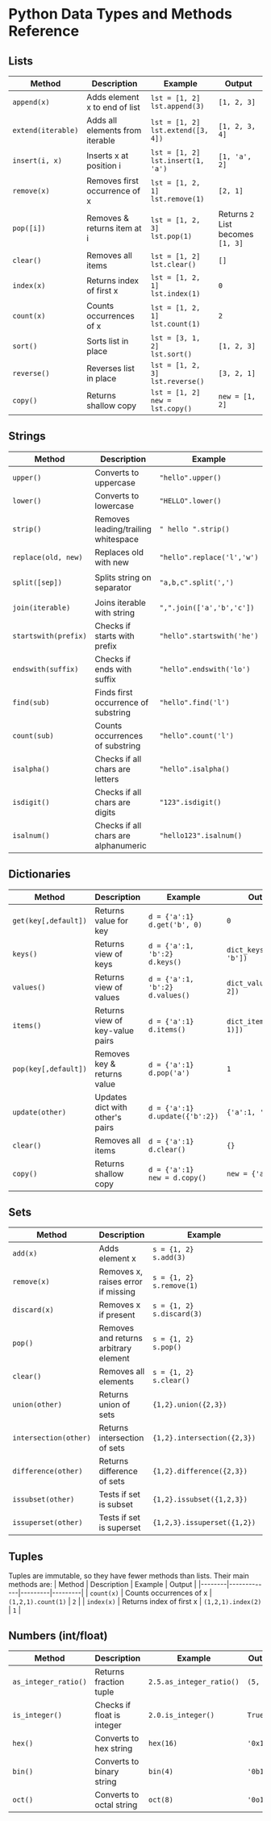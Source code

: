 # Python Data Types and Methods Reference

## Lists
| Method | Description | Example | Output |
|--------|-------------|---------|---------|
| `append(x)` | Adds element x to end of list | `lst = [1, 2]`<br>`lst.append(3)` | `[1, 2, 3]` |
| `extend(iterable)` | Adds all elements from iterable | `lst = [1, 2]`<br>`lst.extend([3, 4])` | `[1, 2, 3, 4]` |
| `insert(i, x)` | Inserts x at position i | `lst = [1, 2]`<br>`lst.insert(1, 'a')` | `[1, 'a', 2]` |
| `remove(x)` | Removes first occurrence of x | `lst = [1, 2, 1]`<br>`lst.remove(1)` | `[2, 1]` |
| `pop([i])` | Removes & returns item at i | `lst = [1, 2, 3]`<br>`lst.pop(1)` | Returns `2`<br>List becomes `[1, 3]` |
| `clear()` | Removes all items | `lst = [1, 2]`<br>`lst.clear()` | `[]` |
| `index(x)` | Returns index of first x | `lst = [1, 2, 1]`<br>`lst.index(1)` | `0` |
| `count(x)` | Counts occurrences of x | `lst = [1, 2, 1]`<br>`lst.count(1)` | `2` |
| `sort()` | Sorts list in place | `lst = [3, 1, 2]`<br>`lst.sort()` | `[1, 2, 3]` |
| `reverse()` | Reverses list in place | `lst = [1, 2, 3]`<br>`lst.reverse()` | `[3, 2, 1]` |
| `copy()` | Returns shallow copy | `lst = [1, 2]`<br>`new = lst.copy()` | `new = [1, 2]` |

## Strings
| Method | Description | Example | Output |
|--------|-------------|---------|---------|
| `upper()` | Converts to uppercase | `"hello".upper()` | `"HELLO"` |
| `lower()` | Converts to lowercase | `"HELLO".lower()` | `"hello"` |
| `strip()` | Removes leading/trailing whitespace | `" hello ".strip()` | `"hello"` |
| `replace(old, new)` | Replaces old with new | `"hello".replace('l','w')` | `"hewwo"` |
| `split([sep])` | Splits string on separator | `"a,b,c".split(',')` | `['a', 'b', 'c']` |
| `join(iterable)` | Joins iterable with string | `",".join(['a','b','c'])` | `"a,b,c"` |
| `startswith(prefix)` | Checks if starts with prefix | `"hello".startswith('he')` | `True` |
| `endswith(suffix)` | Checks if ends with suffix | `"hello".endswith('lo')` | `True` |
| `find(sub)` | Finds first occurrence of substring | `"hello".find('l')` | `2` |
| `count(sub)` | Counts occurrences of substring | `"hello".count('l')` | `2` |
| `isalpha()` | Checks if all chars are letters | `"hello".isalpha()` | `True` |
| `isdigit()` | Checks if all chars are digits | `"123".isdigit()` | `True` |
| `isalnum()` | Checks if all chars are alphanumeric | `"hello123".isalnum()` | `True` |

## Dictionaries
| Method | Description | Example | Output |
|--------|-------------|---------|---------|
| `get(key[,default])` | Returns value for key | `d = {'a':1}`<br>`d.get('b', 0)` | `0` |
| `keys()` | Returns view of keys | `d = {'a':1, 'b':2}`<br>`d.keys()` | `dict_keys(['a', 'b'])` |
| `values()` | Returns view of values | `d = {'a':1, 'b':2}`<br>`d.values()` | `dict_values([1, 2])` |
| `items()` | Returns view of key-value pairs | `d = {'a':1}`<br>`d.items()` | `dict_items([('a', 1)])` |
| `pop(key[,default])` | Removes key & returns value | `d = {'a':1}`<br>`d.pop('a')` | `1` |
| `update(other)` | Updates dict with other's pairs | `d = {'a':1}`<br>`d.update({'b':2})` | `{'a':1, 'b':2}` |
| `clear()` | Removes all items | `d = {'a':1}`<br>`d.clear()` | `{}` |
| `copy()` | Returns shallow copy | `d = {'a':1}`<br>`new = d.copy()` | `new = {'a':1}` |

## Sets
| Method | Description | Example | Output |
|--------|-------------|---------|---------|
| `add(x)` | Adds element x | `s = {1, 2}`<br>`s.add(3)` | `{1, 2, 3}` |
| `remove(x)` | Removes x, raises error if missing | `s = {1, 2}`<br>`s.remove(1)` | `{2}` |
| `discard(x)` | Removes x if present | `s = {1, 2}`<br>`s.discard(3)` | `{1, 2}` |
| `pop()` | Removes and returns arbitrary element | `s = {1, 2}`<br>`s.pop()` | Returns `1` or `2` |
| `clear()` | Removes all elements | `s = {1, 2}`<br>`s.clear()` | `set()` |
| `union(other)` | Returns union of sets | `{1,2}.union({2,3})` | `{1, 2, 3}` |
| `intersection(other)` | Returns intersection of sets | `{1,2}.intersection({2,3})` | `{2}` |
| `difference(other)` | Returns difference of sets | `{1,2}.difference({2,3})` | `{1}` |
| `issubset(other)` | Tests if set is subset | `{1,2}.issubset({1,2,3})` | `True` |
| `issuperset(other)` | Tests if set is superset | `{1,2,3}.issuperset({1,2})` | `True` |

## Tuples
Tuples are immutable, so they have fewer methods than lists. Their main methods are:
| Method | Description | Example | Output |
|--------|-------------|---------|---------|
| `count(x)` | Counts occurrences of x | `(1,2,1).count(1)` | `2` |
| `index(x)` | Returns index of first x | `(1,2,1).index(2)` | `1` |

## Numbers (int/float)
| Method | Description | Example | Output |
|--------|-------------|---------|---------|
| `as_integer_ratio()` | Returns fraction tuple | `2.5.as_integer_ratio()` | `(5, 2)` |
| `is_integer()` | Checks if float is integer | `2.0.is_integer()` | `True` |
| `hex()` | Converts to hex string | `hex(16)` | `'0x10'` |
| `bin()` | Converts to binary string | `bin(4)` | `'0b100'` |
| `oct()` | Converts to octal string | `oct(8)` | `'0o10'` |
